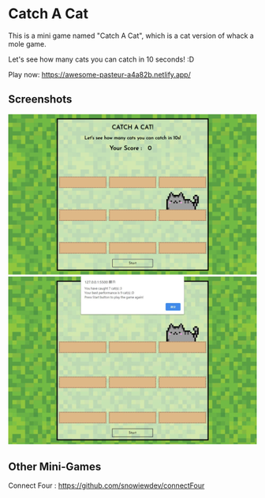 # Catch A Cat

This is a mini game named "Catch A Cat", which is a cat version of whack a mole game.

Let's see how many cats you can catch in 10 seconds! :D

Play now: https://awesome-pasteur-a4a82b.netlify.app/

## Screenshots
<img src="/media/screencap.png" width="600"/>

<img src="/media/screencap.JPG" width="600"/>

## Other Mini-Games
Connect Four : https://github.com/snowiewdev/connectFour
